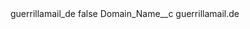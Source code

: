 <?xml version="1.0" encoding="UTF-8"?>
<CustomMetadata xmlns="http://soap.sforce.com/2006/04/metadata" xmlns:xsi="http://www.w3.org/2001/XMLSchema-instance" xmlns:xsd="http://www.w3.org/2001/XMLSchema">
    <label>guerrillamail_de</label>
    <protected>false</protected>
    <values>
        <field>Domain_Name__c</field>
        <value xsi:type="xsd:string">guerrillamail.de</value>
    </values>
</CustomMetadata>
